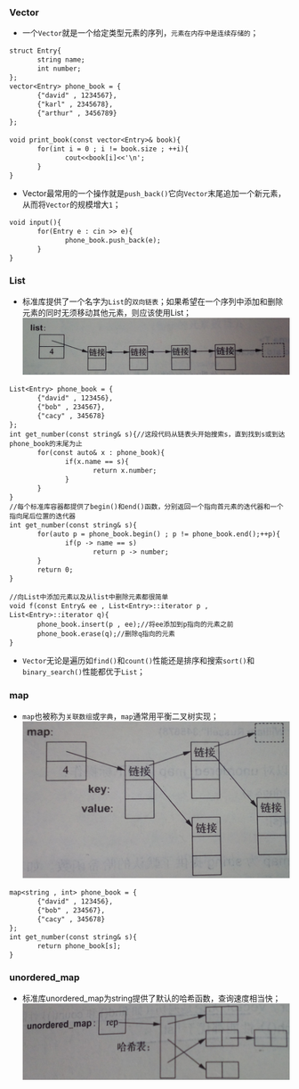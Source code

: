 ### Vector
+ 一个`Vector`就是一个给定类型元素的序列，`元素在内存中是连续存储的`；
```
struct Entry{
       string name;
       int number;
};
vector<Entry> phone_book = {
       {"david" , 1234567}, 
       {"karl" , 2345678}, 
       {"arthur" , 3456789}
};

void print_book(const vector<Entry>& book){
       for(int i = 0 ; i != book.size ; ++i){
              cout<<book[i]<<'\n';
       }
}
```
+ Vector最常用的一个操作就是`push_back()`它向`Vector`末尾追加一个新元素，从而将`Vector`的规模增大`1`；
```
void input(){
       for(Entry e : cin >> e){
              phone_book.push_back(e);
       }
}
```

### List
+ 标准库提供了一个名字为`List`的`双向链表`；如果希望在一个序列中添加和删除元素的同时无须移动其他元素，则应该使用List；
![image](https://github.com/ningbaoqi/C2/blob/master/gif/pic-2.jpg) 
```
List<Entry> phone_book = {
       {"david" , 123456},
       {"bob" , 234567},
       {"cacy" , 345678}
};
int get_number(const string& s){//这段代码从链表头开始搜索s，直到找到s或到达phone_book的末尾为止
       for(const auto& x : phone_book){
              if(x.name == s){
                     return x.number;
              }
       }
}
//每个标准库容器都提供了begin()和end()函数，分别返回一个指向首元素的迭代器和一个指向尾后位置的迭代器
int get_number(const string& s){
       for(auto p = phone_book.begin() ; p != phone_book.end();++p){
              if(p -> name == s)
                     return p -> number;
       }
       return 0;
}

//向List中添加元素以及从list中删除元素都很简单
void f(const Entry& ee , List<Entry>::iterator p , List<Entry>::iterator q){
       phone_book.insert(p , ee);//将ee添加到p指向的元素之前
       phone_book.erase(q);//删除q指向的元素
}
```
+ `Vector`无论是遍历如`find()`和`count()`性能还是排序和搜索`sort()`和`binary_search()`性能都优于`List`；
### map
+ `map`也被称为`关联数组`或`字典`，`map`通常用平衡二叉树实现；
![image](https://github.com/ningbaoqi/C2/blob/master/gif/pic-3.jpg)
```
map<string , int> phone_book = {
       {"david" , 123456},
       {"bob" , 234567},
       {"cacy" , 345678}
};
int get_number(const string& s){
       return phone_book[s];
}
```
### unordered_map
+ 标准库unordered_map为string提供了默认的哈希函数，查询速度相当快；
![image](https://github.com/ningbaoqi/C2/blob/master/gif/pic-4.jpg)
